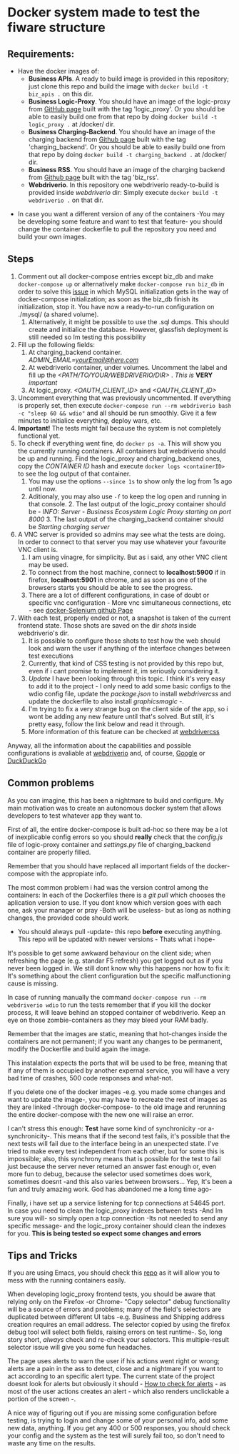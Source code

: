# Docker system made to test the fiware structure

## Requirements:
* Have the docker images of:
  * **Business APIs**. A ready to build image is provided in this repository; just clone this repo and build the image with `docker build -t biz_apis .` on this dir.
  * **Business Logic-Proxy**. You should have an image of the logic-proxy
    from
    [GitHub page](https://github.com/FIWARE-TMForum/business-ecosystem-logic-proxy/tree/develop/) built
    with the tag 'logic_proxy'. Or you should be able to easily build one from
    that repo by doing `docker build -t logic_proxy .` at /docker/ dir.
  * **Business Charging-Backend**. You should have an image of the charging
    backend
    from
    [Github page](https://github.com/FIWARE-TMForum/business-ecosystem-charging-backend/tree/develop) built
    with the tag 'charging_backend'. Or you should be able to easily build one from
    that repo by doing `docker build -t charging_backend .` at /docker/ dir.
  * **Business RSS**. You should have an image of the charging backend
    from
    [Github page](https://github.com/FIWARE-TMForum/business-ecosystem-rss/tree/develop) built
    with the tag 'biz_rss'.
  * **Webdriverio**. In this repository one webdriverio ready-to-build is
    provided inside *webdriverio* dir: Simply execute `docker build -t
    webdriverio .` on that dir.

- In case you want a different version of any of the containers -You may be
  developing some feature and want to test that feature- you should change the container dockerfile to pull the repository you need and build your own images.
## Steps

1. Comment out all docker-compose entries except biz_db and make `docker-compose
   up` or alternatively make `docker-compose run biz_db` in order to solve
   this [issue](https://github.com/docker-library/mysql/issues/81) in which MySQL
   initialization gets in the way of docker-compose initialization; as soon as
   the biz_db finish its initialization, stop it. You have now a ready-to-run
   configuration on ./mysql/ (a shared volume).
   1. Alternatively, it might be possible to use the .sql dumps. This should
      create and initialice the database. However, glassfish deployment is still
      needed so Im testing this possibility
2. Fill up the following fields:
   1. At charging\_backend container. *ADMIN\_EMAIL=<yourEmail@here.com>*
   2. At webdriverio container, under volumes. Uncomment the label and fill up
      the *<PATH/TO/YOUR/WEBDRIVERIO/DIR>* . *This is* **VERY** *important*
   3. At logic_proxy. *<OAUTH\_CLIENT\_ID>* and *<OAUTH\_CLIENT\_ID>*
3. Uncomment everything that was previously uncommented. If everything is
   properly set, then execute `docker-compose run --rm webdriverio bash -c "sleep 60 && wdio"` and all
   should be run smoothly. Give it a few minutes to initialice everything,
   deploy wars, etc. 
4.  **Important!** The tests might fail because the system is not completely
      functional yet.
   1. To check if everything went fine, do `docker ps -a`. This will show you
      the currently running containers. All containers but webdriverio should be up and
      running. Find the logic\_proxy and charging\_backend ones, copy the *CONTAINER ID* hash and
      execute `docker logs <containerID>` to see the log output of that container.
      1. You may use the options `--since 1s` to show only the log from 1s ago
         until now.
      2. Aditionaly, you may also use `-f` to keep the log open and running in
         that console.
    2. The last output of the logic\_proxy container should be *<TIMESTAMP>  -
       INFO: Server - Business Ecosystem Logic Proxy starting on port 8000*
    3. The last output of the charging\_backend container should be *Starting charging server*
5. A VNC server is provided so admins may see what the tests are doing. In order
   to connect to that server you may use whatever your favourite VNC client is.
   1. I am using vinagre, for simplicity. But as i said, any other VNC client
      may be used.
   2. To connect from the host machine, connect to **localhost:5900** if in
      firefox, **localhost:5901** in chrome, and as soon as one of the browsers
      starts you should be able to see the progress.
   3. There are a lot of different configurations, in case of doubt or specific
      vnc configuration - More vnc simultaneous connections, etc - see
      [docker-Selenium github Page](https://github.com/SeleniumHQ/docker-selenium)
6. With each test, properly ended or not, a snapshot is taken of the current
   frontend state. Those shots are saved on the dir *shots* inside webdriverio's
   dir.
   1. It is possible to configure those shots to test how the web should look
      and warn the user if anything of the interface changes between test
      executions
   2. Currently, that kind of CSS testing is not provided by this repo but, even
      if i cant promise to implement it, im seriously considering it.
   3. *Update* I have been looking through this topic. I think it's very easy to
      add it to the project - I only need to add some basic configs to the wdio
      config file, update the _package.json_ to install *webdrivercss* and
      update the dockerfile to also install *graphicsmagic* -.
   5. I'm trying to fix a very strange bug on the client side of the app, so i
      wont be adding any new feature until that's solved. But still, it's pretty
      easy, follow the link below and read it through.
   4. More information of this feature can be checked
      at [webdrivercss](http://webdriver.io/guide/plugins/webdrivercss.html)
      
Anyway, all the information about the capabilities and possible configurations
is avaliable at [webdriverio](http://webdriver.io/) and, of
course, [Google](www.google.com) or [DuckDuckGo](https://duckduckgo.com/)

## Common problems

As you can imagine, this has been a nightmare to build and configure. My main
motivation was to create an autonomous docker system that allows developers to
test whatever app they want to.

First of all, the entire docker-compose is built ad-hoc so there may be a lot of
inexplicable config errors so you should **really** check that the *config.js*
file of logic-proxy container and *settings.py* file of charging\_backend
container are properly filled.

Remember that you should have replaced all important fields of the
docker-compose with the appropiate info. 

The most common problem i had was the version control among the
containers: In each of the Dockerfiles there is a *git pull* which chooses the
aplication version to use. If you dont know which version goes with each one,
ask your manager or pray -Both will be useless- but as long as nothing changes,
the provided code should work.
- You should always pull -update- this repo **before** executing anything. This repo
  will be updated with newer versions - Thats what i hope-
  
It's possible to get some awkward behaviour on the client side; when refreshing
the page (e.g. standar F5 refresh) you get logged out as if you never been
logged in. We still dont know why this happens nor how to fix it: It's something
about the client configuration but the specific malfunctioning cause is missing.
  
In case of running manually the command `docker-compose run --rm webdriverio
wdio` to run the tests remember that if you kill the docker process, it will leave
behind an stopped container of webdriverio. Keep an eye on those
zombie-containers as they may bleed your RAM badly.

Remember that the images are static, meaning that hot-changes inside the
containers are not permanent; if you want any changes to be permanent, modify
the Dockerfile and build again the image.

This instalation expects the ports that will be used to be free, meaning that if
any of them is occupied by another expernal service, you will have a very bad
time of crashes, 500 code responses and what-not.

If you delete one of the docker images -e.g. you made some changes and want to
update the image-, you may have to recreate the rest of images as they are
linked -through docker-compose- to the old image and rerunning the entire
docker-compose with the new one will raise an error.

I can't stress this enough: **Test** have some kind of synchronicity -or
a-synchronicity-. This means that if the second test fails, it's possible that
the next tests will fail due to the interface being in an unexpected state. I've
tried to make every test independent from each other, but for some this is
impossible; also, this synchrony means that is possible for the test to fail
just because the server never returned an answer fast enough or, even more fun
to debug, because the selector used sometimes does work, sometimes doesnt -and this
also varies between browsers... Yep, It's been a fun and truly amazing work. God
has abandoned me a long time ago-

Finally, i have set up a service listening for tcp connections at 54645 port. In
case you need to clean the logic\_proxy indexes between tests -And Im sure you
will- so simply open a tcp connection -Its not needed to send any specific
message- and the logic\_proxy container should clean the indexes for you. **This
is being tested so expect some changes and errors**

## Tips and Tricks

If you are using Emacs, you should check
this [repo](https://github.com/emacs-pe/docker-tramp.el) as it will allow you to
mess with the running containers easily.

When developing logic_proxy frontend tests, you should be aware that relying
only on the Firefox -or Chrome- "Copy selector" debug functionality will be a source of
errors and problems; many of the field's selectors are duplicated between
different UI tabs -e.g. Business and Shipping address creation requires an email
address. The selector copied by using the firefox debug tool will select both
fields, raising errors on test runtime-. So, long story short, *always* check
and re-check your selectors. This multiple-result selector issue will give you
some fun headaches.

The page uses alerts to warn the user if his actions went right or wrong; alerts
are a pain in the ass to detect, close and a nightmare if you want to act
according to an specific alert type. The current state of the project doesnt
look for alerts but obviously it
should -
[How to check for alerts](http://webdriver.io/api/protocol/alertText.html) - as
most of the user actions creates an alert - which also renders unclickable a
portion of the screen -.

A nice way of figuring out if you are missing some configuration before testing, is trying to
login and change some of your personal info, add some new data, anything. If you
get any 400 or 500 responses, you should check your config and the system as the
test will surely fail too, so don't need to waste any time on the results.



    
